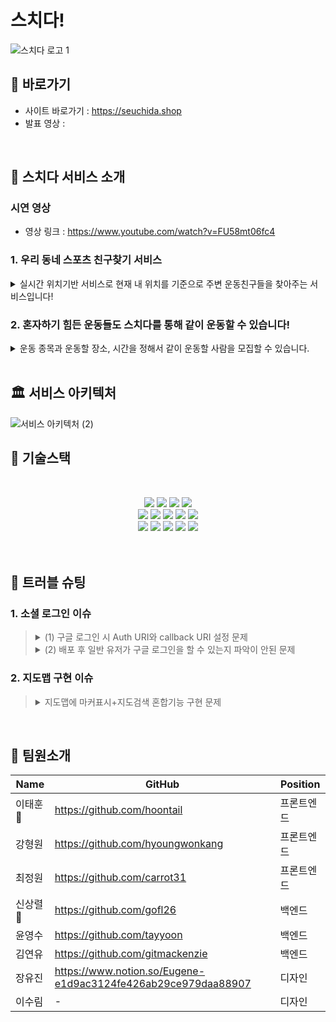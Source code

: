 # 스치다!
  ![스치다 로고 1](https://practice2082.s3.ap-northeast-2.amazonaws.com/Slide+16_9+-+1+(4).png)



## 📍 바로가기
- 사이트 바로가기 : https://seuchida.shop
- 발표 영상 :

<br>

## 🎉 스치다 서비스 소개

### 시연 영상
- 영상 링크 : https://www.youtube.com/watch?v=FU58mt06fc4

### 1. 우리 동네 스포츠 친구찾기 서비스
  <details> <summary>실시간 위치기반 서비스로 현재 내 위치를 기준으로 주변 운동친구들을 찾아주는 서비스입니다!</summary> <div markdown="1"> <img width='25%' src='https://practice2082.s3.ap-northeast-2.amazonaws.com/%EB%A6%AC%EB%93%9C%EB%AF%B8+%EC%9D%B4%EB%AF%B8%EC%A7%801.png'> </div>   </details>


### 2. 혼자하기 힘든 운동들도 스치다를 통해 같이 운동할 수 있습니다!
<details> <summary>운동 종목과 운동할 장소, 시간을 정해서 같이 운동할 사람을 모집할 수 있습니다.</summary> <img width='25%' src='https://practice2082.s3.ap-northeast-2.amazonaws.com/%EB%A6%AC%EB%93%9C%EB%AF%B8+%EC%9D%B4%EB%AF%B8%EC%A7%802.png'> </details>

<br>

## 🏛 서비스 아키텍처   

![서비스 아키텍처 (2)](https://practice2082.s3.ap-northeast-2.amazonaws.com/%EC%95%84%ED%82%A4%ED%85%8D%EC%B3%90+final.png)

## 💠 기술스택
<br>
<p align="center">
<img src="https://img.shields.io/badge/github-181717?style=for-the-badge&logo=github&logoColor=white">
  <img src="https://img.shields.io/badge/github actions-2088FF?style=for-the-badge&logo=github actions&logoColor=white">
<img src="https://img.shields.io/badge/slick-1572B6?style=for-the-badge&logo=slick&logoColor=white">
<img src="https://img.shields.io/badge/pwa-1572B6?style=for-the-badge&logo=pwa&logoColor=white">
<br>
<img src="https://img.shields.io/badge/html-E34F26?style=for-the-badge&logo=html5&logoColor=white">
<img src="https://img.shields.io/badge/css-1572B6?style=for-the-badge&logo=css3&logoColor=white">
<img src="https://img.shields.io/badge/javascript-F7DF1E?style=for-the-badge&logo=javascript&logoColor=black">
<img src="https://img.shields.io/badge/React-61DAFB?style=for-the-badge&logo=React&logoColor=black">
<img src="https://img.shields.io/badge/Redux-764ABC?style=for-the-badge&logo=Redux&logoColor=white">
<br>
<img src="https://img.shields.io/badge/Socket.io-010101?style=for-the-badge&logo=Socket.io&logoColor=white">
<img src="https://img.shields.io/badge/CloudFront-D05C4B?style=for-the-badge&logo=CloudFront&logoColor=white">
<img src="https://img.shields.io/badge/Route53-E68B49?style=for-the-badge&logo=Route53s&logoColor=white">
<img src="https://img.shields.io/badge/S3-569A31?style=for-the-badge&logo=S3&logoColor=white">
<img src="https://img.shields.io/badge/styledcomponents-569A31?style=for-the-badge&logo=styledcomponents&logoColor=white">
<br>
<br>
<br>
 
## 🚨 트러블 슈팅

### 1. 소셜 로그인 이슈
> <details>
>  <summary>(1) 구글 로그인 시 Auth URI와 callback URI 설정 문제</summary>
> <br>  
>  카카오 로그인과는 다르게 구글 Userinfo의 스코프를 callback URI와 겹치지 않게 해야했습니다. 그리하여 callback URI의 끝나는 부분에 ‘/’를 주어 구분함으로서 해결 할 수 있었습니다. 또한 백엔드와의 토큰값을 주고받는 과정에서 발생한 mismatch uri를 없애기 위해 백엔드와 지속적으로 uri를 수정하여 맞춰봤습니다.
>  </details>
> <details>
>  <summary>(2) 배포 후 일반 유저가 구글 로그인을 할 수 있는지 파악이 안된 문제</summary>
> <br>  
>  테스트유저 외의 일반유저도 로그인을 할 수 있게 앱 게시 허가를 받아야 했습니다. 하지만 구글과 컨택 메일을 주고 받으며 충족요건을 채우는데는 시간적인 한계가 있었습니다. 그리하여 테스트 모드만으로도 일반 유저가 사용할 수 있나 시험해본 결과 앱 게시를 안 해도 로그인을 사용 할 수 있게 된 것을 발견하여 그대로 진행 할 수 있었습니다.
> </details>

### 2. 지도맵 구현 이슈
> <details>
>  <summary>지도맵에 마커표시+지도검색 혼합기능 구현 문제</summary>
> <br>  
>  지도에 직접 장소를 표시할 수 있는 기능과 검색을 통해 나오는 장소가 나오게 하는 기능을 동시에 구현하기에는 리액트용 sdk 패키지로는 한계가 있었습니다. 그리하여 현재위치 지도와 검색 후 보여주는 지도를 웹용 라이브러리로 구현하고 검색 지도에도 직접 마커를 표시할 수 있게 구현하였습니다.
> </details>


<br>

## 📌 팀원소개



| Name     | GitHub                             | Position  |
| -------- | ---------------------------------- | --------- |
| 이태훈🔰   | https://github.com/hoontail          | 프론트엔드 |
| 강형원   | https://github.com/hyoungwonkang           | 프론트엔드 |
| 최정원   | https://github.com/carrot31       | 프론트엔드 |
| 신상렬🔰   | https://github.com/gofl26        | 백엔드     |
| 윤영수   | https://github.com/tayyoon         | 백엔드     |
| 김연유   |  https://github.com/gitmackenzie      | 백엔드     |
| 장유진   | https://www.notion.so/Eugene-e1d9ac3124fe426ab29ce979daa88907                                  | 디자인     |
| 이수림   | -                                   | 디자인     |

<br />
